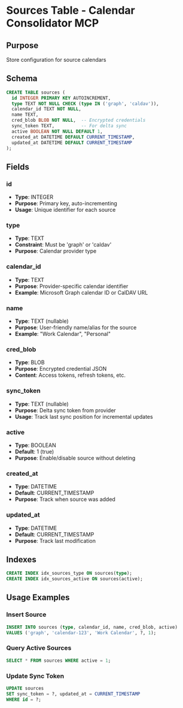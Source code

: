 # Sources Table - Calendar Consolidator MCP

## Purpose
Store configuration for source calendars

## Schema

```sql
CREATE TABLE sources (
  id INTEGER PRIMARY KEY AUTOINCREMENT,
  type TEXT NOT NULL CHECK (type IN ('graph', 'caldav')),
  calendar_id TEXT NOT NULL,
  name TEXT,
  cred_blob BLOB NOT NULL,  -- Encrypted credentials
  sync_token TEXT,          -- For delta sync
  active BOOLEAN NOT NULL DEFAULT 1,
  created_at DATETIME DEFAULT CURRENT_TIMESTAMP,
  updated_at DATETIME DEFAULT CURRENT_TIMESTAMP
);
```

## Fields

### id
- **Type**: INTEGER
- **Purpose**: Primary key, auto-incrementing
- **Usage**: Unique identifier for each source

### type
- **Type**: TEXT
- **Constraint**: Must be 'graph' or 'caldav'
- **Purpose**: Calendar provider type

### calendar_id
- **Type**: TEXT
- **Purpose**: Provider-specific calendar identifier
- **Example**: Microsoft Graph calendar ID or CalDAV URL

### name
- **Type**: TEXT (nullable)
- **Purpose**: User-friendly name/alias for the source
- **Example**: "Work Calendar", "Personal"

### cred_blob
- **Type**: BLOB
- **Purpose**: Encrypted credential JSON
- **Content**: Access tokens, refresh tokens, etc.

### sync_token
- **Type**: TEXT (nullable)
- **Purpose**: Delta sync token from provider
- **Usage**: Track last sync position for incremental updates

### active
- **Type**: BOOLEAN
- **Default**: 1 (true)
- **Purpose**: Enable/disable source without deleting

### created_at
- **Type**: DATETIME
- **Default**: CURRENT_TIMESTAMP
- **Purpose**: Track when source was added

### updated_at
- **Type**: DATETIME
- **Default**: CURRENT_TIMESTAMP
- **Purpose**: Track last modification

## Indexes

```sql
CREATE INDEX idx_sources_type ON sources(type);
CREATE INDEX idx_sources_active ON sources(active);
```

## Usage Examples

### Insert Source
```sql
INSERT INTO sources (type, calendar_id, name, cred_blob, active)
VALUES ('graph', 'calendar-123', 'Work Calendar', ?, 1);
```

### Query Active Sources
```sql
SELECT * FROM sources WHERE active = 1;
```

### Update Sync Token
```sql
UPDATE sources
SET sync_token = ?, updated_at = CURRENT_TIMESTAMP
WHERE id = ?;
```
